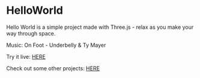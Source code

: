 # HelloWorld

Hello World is a simple project made with Three.js - relax as you make your way through space.

Music: On Foot - Underbelly & Ty Mayer

Try it live: [HERE](https://ronald-luo.github.io/hello-world/)

Check out some other projects: [HERE](https://www.ronald-luo.com/100-websites/)
